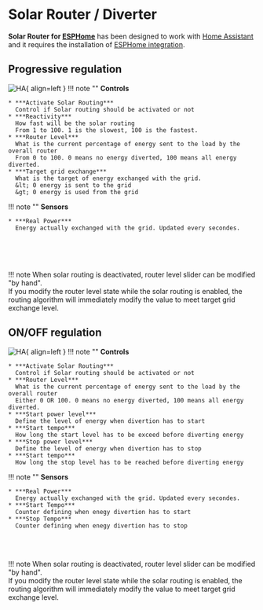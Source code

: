 # Solar Router / Diverter

**Solar Router for [ESPHome](http://esphome.io)** has been designed to work with [Home Assistant](http://home-assistant.io) and it requires the installation of [ESPHome integration](https://www.home-assistant.io/integrations/esphome/).  

## Progressive regulation

![HA](images/SolarRouterInHomeAssistant.png){ align=left }
!!! note ""
    **Controls**
    
    * ***Activate Solar Routing***  
      Control if Solar routing should be activated or not
    * ***Reactivity***  
      How fast will be the solar routing
      From 1 to 100. 1 is the slowest, 100 is the fastest.
    * ***Router Level***  
      What is the current percentage of energy sent to the load by the overall router
      From 0 to 100. 0 means no energy diverted, 100 means all energy diverted.
    * ***Target grid exchange***  
      What is the target of energy exchanged with the grid.  
      &lt; 0 energy is sent to the grid  
      &gt; 0 energy is used from the grid
!!! note ""
    **Sensors**
    
    * ***Real Power***  
      Energy actually exchanged with the grid. Updated every secondes. 

<br>  
<br>  
<br>  

!!! note 
    When solar routing is deactivated, router level slider can be modified "by hand".  
    If you modify the router level state while the solar routing is enabled, the routing algorithm will immediately modify the value to meet target grid exchange level.

## ON/OFF regulation

![HA](images/SolarRouterONOFFInHomeAssistant.png){ align=left }
!!! note ""
    **Controls**
    
    * ***Activate Solar Routing***  
      Control if Solar routing should be activated or not
    * ***Router Level***  
      What is the current percentage of energy sent to the load by the overall router
      Either 0 OR 100. 0 means no energy diverted, 100 means all energy diverted.
    * ***Start power level***  
      Define the level of energy when divertion has to start  
    * ***Start tempo***  
      How long the start level has to be exceed before diverting energy  
    * ***Stop power level***  
      Define the level of energy when divertion has to stop  
    * ***Start tempo***  
      How long the stop level has to be reached before diverting energy
!!! note ""
    **Sensors**
    
    * ***Real Power***  
      Energy actually exchanged with the grid. Updated every secondes.
    * ***Start Tempo***
      Counter defining when enegy divertion has to start 
    * ***Stop Tempo***
      Counter defining when enegy divertion has to stop 

<br>
<br>

!!! note 
    When solar routing is deactivated, router level slider can be modified "by hand".  
    If you modify the router level state while the solar routing is enabled, the routing algorithm will immediately modify the value to meet target grid exchange level.
